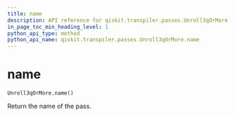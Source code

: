 ```yaml
---
title: name
description: API reference for qiskit.transpiler.passes.Unroll3qOrMore.name
in_page_toc_min_heading_level: 1
python_api_type: method
python_api_name: qiskit.transpiler.passes.Unroll3qOrMore.name
---
```


# name

<span id="qiskit.transpiler.passes.Unroll3qOrMore.name" />

`Unroll3qOrMore.name()`

Return the name of the pass.

